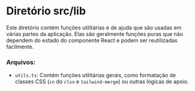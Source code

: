 # Diretório src/lib

Este diretório contém funções utilitárias e de ajuda que são usadas em várias partes da aplicação. Elas são geralmente funções puras que não dependem do estado do componente React e podem ser reutilizadas facilmente.

### Arquivos:

- `utils.ts`: Contém funções utilitárias gerais, como formatação de classes CSS (`cn` do `clsx` e `tailwind-merge`) ou outras lógicas de apoio.
